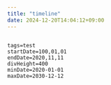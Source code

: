 ```yaml
---
title: "timeline"
date: 2024-12-20T14:04:12+09:00
---
```

```timeline

```


```timeline-vis
tags=test
startDate=100,01,01
endDate=2020,11,11
divHeight=400
minDate=2020-01-01
maxDate=2030-12-12
```
